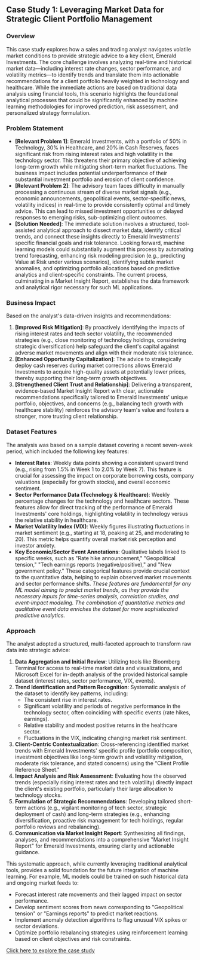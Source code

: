 ## Case Study 1: Leveraging Market Data for Strategic Client Portfolio Management

### **Overview**

This case study explores how a sales and trading analyst navigates volatile market conditions to provide strategic advice to a key client, Emerald Investments. The core challenge involves analyzing real-time and historical market data—including interest rate changes, sector performance, and volatility metrics—to identify trends and translate them into actionable recommendations for a client portfolio heavily weighted in technology and healthcare. While the immediate actions are based on traditional data analysis using financial tools, this scenario highlights the foundational analytical processes that could be significantly enhanced by machine learning methodologies for improved prediction, risk assessment, and personalized strategy formulation.

### **Problem Statement**

  - **[Relevant Problem 1]**: Emerald Investments, with a portfolio of 50% in Technology, 30% in Healthcare, and 20% in Cash Reserves, faces significant risk from rising interest rates and high volatility in the technology sector. This threatens their primary objective of achieving long-term growth while mitigating short-term market fluctuations. The business impact includes potential underperformance of their substantial investment portfolio and erosion of client confidence.
  - **[Relevant Problem 2]**: The advisory team faces difficulty in manually processing a continuous stream of diverse market signals (e.g., economic announcements, geopolitical events, sector-specific news, volatility indices) in real-time to provide consistently optimal and timely advice. This can lead to missed investment opportunities or delayed responses to emerging risks, sub-optimizing client outcomes.
  - **[Solution Needed]**: The immediate solution involves a structured, tool-assisted analytical approach to dissect market data, identify critical trends, and connect these insights directly to Emerald Investments' specific financial goals and risk tolerance. Looking forward, machine learning models could substantially augment this process by automating trend forecasting, enhancing risk modeling precision (e.g., predicting Value at Risk under various scenarios), identifying subtle market anomalies, and optimizing portfolio allocations based on predictive analytics and client-specific constraints. The current process, culminating in a Market Insight Report, establishes the data framework and analytical rigor necessary for such ML applications.

### **Business Impact**

Based on the analyst's data-driven insights and recommendations:

1.  **[Improved Risk Mitigation]**: By proactively identifying the impacts of rising interest rates and tech sector volatility, the recommended strategies (e.g., close monitoring of technology holdings, considering strategic diversification) help safeguard the client's capital against adverse market movements and align with their moderate risk tolerance.
2.  **[Enhanced Opportunity Capitalization]**: The advice to strategically deploy cash reserves during market corrections allows Emerald Investments to acquire high-quality assets at potentially lower prices, thereby supporting their long-term growth objectives.
3.  **[Strengthened Client Trust and Relationship]**: Delivering a transparent, evidence-based Market Insight Report with clear, actionable recommendations specifically tailored to Emerald Investments' unique portfolio, objectives, and concerns (e.g., balancing tech growth with healthcare stability) reinforces the advisory team's value and fosters a stronger, more trusting client relationship.

### **Dataset Features**

The analysis was based on a sample dataset covering a recent seven-week period, which included the following key features:

  - **Interest Rates**: Weekly data points showing a consistent upward trend (e.g., rising from 1.5% in Week 1 to 2.0% by Week 7). This feature is crucial for assessing the impact on corporate borrowing costs, company valuations (especially for growth stocks), and overall economic sentiment.
  - **Sector Performance Data (Technology & Healthcare)**: Weekly percentage changes for the technology and healthcare sectors. These features allow for direct tracking of the performance of Emerald Investments' core holdings, highlighting volatility in technology versus the relative stability in healthcare.
  - **Market Volatility Index (VIX)**: Weekly figures illustrating fluctuations in market sentiment (e.g., starting at 18, peaking at 25, and moderating to 20). This metric helps quantify overall market risk perception and investor anxiety.
  - **Key Economic/Sector Event Annotations**: Qualitative labels linked to specific weeks, such as "Rate hike announcement," "Geopolitical tension," "Tech earnings reports (negative/positive)," and "New government policy." These categorical features provide crucial context to the quantitative data, helping to explain observed market movements and sector performance shifts.
    *These features are fundamental for any ML model aiming to predict market trends, as they provide the necessary inputs for time-series analysis, correlation studies, and event-impact modeling. The combination of quantitative metrics and qualitative event data enriches the dataset for more sophisticated predictive analytics.*

### **Approach**

The analyst adopted a structured, multi-faceted approach to transform raw data into strategic advice:

1.  **Data Aggregation and Initial Review**: Utilizing tools like Bloomberg Terminal for access to real-time market data and visualizations, and Microsoft Excel for in-depth analysis of the provided historical sample dataset (interest rates, sector performance, VIX, events).
2.  **Trend Identification and Pattern Recognition**: Systematic analysis of the dataset to identify key patterns, including:
      * The consistent rise in interest rates.
      * Significant volatility and periods of negative performance in the technology sector, often coinciding with specific events (rate hikes, earnings).
      * Relative stability and modest positive returns in the healthcare sector.
      * Fluctuations in the VIX, indicating changing market risk sentiment.
3.  **Client-Centric Contextualization**: Cross-referencing identified market trends with Emerald Investments' specific profile (portfolio composition, investment objectives like long-term growth and volatility mitigation, moderate risk tolerance, and stated concerns) using the "Client Profile Reference Sheet."
4.  **Impact Analysis and Risk Assessment**: Evaluating how the observed trends (especially rising interest rates and tech volatility) directly impact the client's existing portfolio, particularly their large allocation to technology stocks.
5.  **Formulation of Strategic Recommendations**: Developing tailored short-term actions (e.g., vigilant monitoring of tech sector, strategic deployment of cash) and long-term strategies (e.g., enhancing diversification, proactive risk management for tech holdings, regular portfolio reviews and rebalancing).
6.  **Communication via Market Insight Report**: Synthesizing all findings, analyses, and recommendations into a comprehensive "Market Insight Report" for Emerald Investments, ensuring clarity and actionable guidance.

This systematic approach, while currently leveraging traditional analytical tools, provides a solid foundation for the future integration of machine learning. For example, ML models could be trained on such historical data and ongoing market feeds to:

  - Forecast interest rate movements and their lagged impact on sector performance.
  - Develop sentiment scores from news corresponding to "Geopolitical tension" or "Earnings reports" to predict market reactions.
  - Implement anomaly detection algorithms to flag unusual VIX spikes or sector deviations.
  - Optimize portfolio rebalancing strategies using reinforcement learning based on client objectives and risk constraints.

[Click here to explore the case study]()